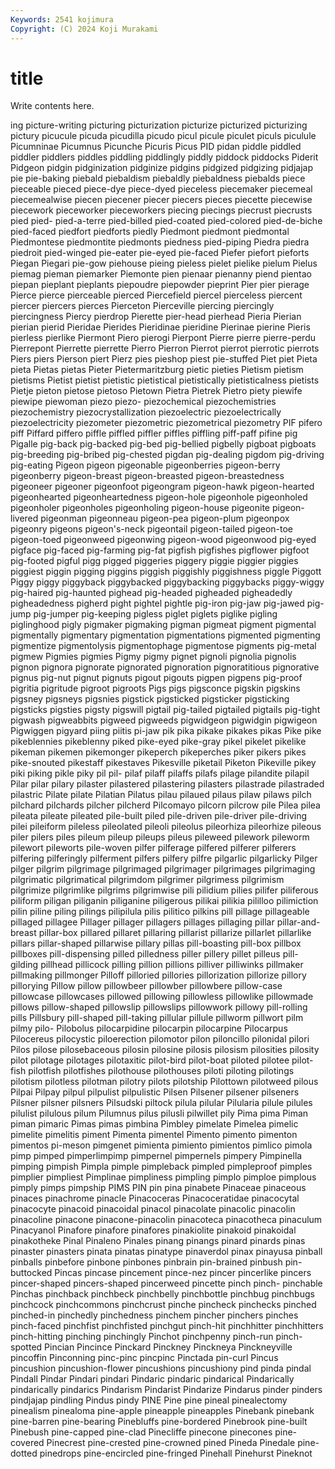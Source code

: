 ```yaml
---
Keywords: 2541 kojimura
Copyright: (C) 2024 Koji Murakami
---
```


# title

Write contents here.



ing picture-writing picturing picturization picturize picturized picturizing pictury picucule
picuda picudilla picudo picul picule piculet piculs piculule Picumninae Picumnus
Picunche Picuris Picus PID pidan piddle piddled piddler piddlers piddles
piddling piddlingly piddly piddock piddocks Piderit Pidgeon pidgin pidginization pidginize
pidgins pidgized pidgizing pidjajap pie pie-baking piebald piebaldism piebaldly piebaldness
piebalds piece pieceable pieced piece-dye piece-dyed pieceless piecemaker piecemeal piecemealwise
piecen piecener piecer piecers pieces piecette piecewise piecework pieceworker pieceworkers
piecing piecings piecrust piecrusts pied pied- pied-a-terre pied-billed pied-coated pied-colored
pied-de-biche pied-faced piedfort piedforts piedly Piedmont piedmont piedmontal Piedmontese piedmontite
piedmonts piedness pied-piping Piedra piedra piedroit pied-winged pie-eater pie-eyed pie-faced
Piefer piefort pieforts Piegan Piegari pie-gow piehouse pieing pieless pielet
pielike pielum Pielus piemag pieman piemarker Piemonte pien pienaar pienanny
piend pientao piepan pieplant pieplants piepoudre piepowder pieprint Pier pier
pierage Pierce pierce pierceable pierced Piercefield piercel pierceless piercent piercer
piercers pierces Pierceton Pierceville piercing piercingly piercingness Piercy pierdrop Pierette
pier-head pierhead Pieria Pierian pierian pierid Pieridae Pierides Pieridinae pieridine
Pierinae pierine Pieris pierless pierlike Piermont Piero pierogi Pierpont Pierre
pierre pierre-perdu Pierrepont Pierrette pierrette Pierro Pierron Pierrot pierrot pierrotic
pierrots Piers piers Pierson piert Pierz pies pieshop piest pie-stuffed
Piet piet Pieta pieta Pietas pietas Pieter Pietermaritzburg pietic pieties
Pietism pietism pietisms Pietist pietist pietistic pietistical pietistically pietisticalness pietists
Pietje pieton pietose pietoso Pietown Pietra Pietrek Pietro piety piewife
piewipe piewoman piezo piezo- piezochemical piezochemistries piezochemistry piezocrystallization piezoelectric piezoelectrically
piezoelectricity piezometer piezometric piezometrical piezometry PIF pifero piff Piffard piffero
piffle piffled piffler piffles piffling piff-paff pifine pig Pigalle pig-back
pig-backed pig-bed pig-bellied pigbelly pigboat pigboats pig-breeding pig-bribed pig-chested pigdan
pig-dealing pigdom pig-driving pig-eating Pigeon pigeon pigeonable pigeonberries pigeon-berry pigeonberry
pigeon-breast pigeon-breasted pigeon-breastedness pigeoneer pigeoner pigeonfoot pigeongram pigeon-hawk pigeon-hearted pigeonhearted
pigeonheartedness pigeon-hole pigeonhole pigeonholed pigeonholer pigeonholes pigeonholing pigeon-house pigeonite pigeon-livered
pigeonman pigeonneau pigeon-pea pigeon-plum pigeonpox pigeonry pigeons pigeon's-neck pigeontail pigeon-tailed
pigeon-toe pigeon-toed pigeonweed pigeonwing pigeon-wood pigeonwood pig-eyed pigface pig-faced pig-farming
pig-fat pigfish pigfishes pigflower pigfoot pig-footed pigful pigg pigged piggeries
piggery piggie piggier piggies piggiest piggin pigging piggins piggish piggishly
piggishness piggle Piggott Piggy piggy piggyback piggybacked piggybacking piggybacks piggy-wiggy
pig-haired pig-haunted pighead pig-headed pigheaded pigheadedly pigheadedness pigherd pight pightel
pightle pig-iron pig-jaw pig-jawed pig-jump pig-jumper pig-keeping pigless piglet piglets
piglike pigling piglinghood pigly pigmaker pigmaking pigman pigmeat pigment pigmental
pigmentally pigmentary pigmentation pigmentations pigmented pigmenting pigmentize pigmentolysis pigmentophage pigmentose
pigments pig-metal pigmew Pigmies pigmies Pigmy pigmy pignet pignoli pignolia
pignolis pignon pignora pignorate pignorated pignoration pignoratitious pignorative pignus pig-nut
pignut pignuts pigout pigouts pigpen pigpens pig-proof pigritia pigritude pigroot
pigroots Pigs pigs pigsconce pigskin pigskins pigsney pigsneys pigsnies pigstick
pigsticked pigsticker pigsticking pigsticks pigsties pigsty pigswill pigtail pig-tailed pigtailed
pigtails pig-tight pigwash pigweabbits pigweed pigweeds pigwidgeon pigwidgin pigwigeon Pigwiggen
pigyard piing piitis pi-jaw pik pika pikake pikakes pikas Pike
pike pikeblennies pikeblenny piked pike-eyed pike-gray pikel pikelet pikelike pikeman
pikemen pikemonger pikeperch pikeperches piker pikers pikes pike-snouted pikestaff pikestaves
Pikesville piketail Piketon Pikeville pikey piki piking pikle piky pil
pil- pilaf pilaff pilaffs pilafs pilage pilandite pilapil Pilar pilar
pilary pilaster pilastered pilastering pilasters pilastrade pilastraded pilastric Pilate pilate
Pilatian Pilatus pilau pilaued pilaus pilaw pilaws pilch pilchard pilchards
pilcher pilcherd Pilcomayo pilcorn pilcrow pile Pilea pilea pileata pileate
pileated pile-built piled pile-driven pile-driver pile-driving pilei pileiform pileless pileolated
pileoli pileolus pileorhiza pileorhize pileous piler pilers piles pileum pileup
pileups pileus pileweed pilework pileworm pilewort pileworts pile-woven pilfer pilferage
pilfered pilferer pilferers pilfering pilferingly pilferment pilfers pilfery pilfre pilgarlic
pilgarlicky Pilger pilger pilgrim pilgrimage pilgrimaged pilgrimager pilgrimages pilgrimaging pilgrimatic
pilgrimatical pilgrimdom pilgrimer pilgrimess pilgrimism pilgrimize pilgrimlike pilgrims pilgrimwise pili
pilidium pilies pilifer piliferous piliform piligan piliganin piliganine piligerous pilikai
pilikia pililloo pilimiction pilin piline piling pilings pilipilula pilis pilitico
pilkins pill pillage pillageable pillaged pillagee Pillager pillager pillagers pillages
pillaging pillar pillar-and-breast pillar-box pillared pillaret pillaring pillarist pillarize pillarlet
pillarlike pillars pillar-shaped pillarwise pillary pillas pill-boasting pill-box pillbox pillboxes
pill-dispensing pilled pilledness piller pillery pillet pilleus pill-gilding pillhead pillicock
pilling pillion pillions pilliver pilliwinks pillmaker pillmaking pillmonger Pilloff pilloried
pillories pillorization pillorize pillory pillorying Pillow pillow pillowbeer pillowber pillowbere
pillow-case pillowcase pillowcases pillowed pillowing pillowless pillowlike pillowmade pillows pillow-shaped
pillowslip pillowslips pillowwork pillowy pill-rolling pills Pillsbury pill-shaped pill-taking pillular
pillule pillworm pillwort pilm pilmy pilo- Pilobolus pilocarpidine pilocarpin pilocarpine
Pilocarpus Pilocereus pilocystic piloerection pilomotor pilon piloncillo pilonidal pilori Pilos
pilose pilosebaceous pilosin pilosine pilosis pilosism pilosities pilosity pilot pilotage
pilotages pilotaxitic pilot-bird pilot-boat piloted pilotee pilot-fish pilotfish pilotfishes pilothouse
pilothouses piloti piloting pilotings pilotism pilotless pilotman pilotry pilots pilotship
Pilottown pilotweed pilous Pilpai Pilpay pilpul pilpulist pilpulistic Pilsen Pilsener
pilsener pilseners Pilsner pilsner pilsners Pilsudski piltock pilula pilular Pilularia
pilule pilules pilulist pilulous pilum Pilumnus pilus pilusli pilwillet pily
Pima pima Piman piman pimaric Pimas pimas pimbina Pimbley pimelate
Pimelea pimelic pimelite pimelitis piment Pimenta pimentel Pimento pimento pimenton
pimentos pi-meson pimgenet pimienta pimiento pimientos pimlico pimola pimp pimped
pimperlimpimp pimpernel pimpernels pimpery Pimpinella pimping pimpish Pimpla pimple pimpleback
pimpled pimpleproof pimples pimplier pimpliest Pimplinae pimpliness pimpling pimplo pimploe
pimplous pimply pimps pimpship PIMS PIN pin pina pinabete Pinaceae
pinaceous pinaces pinachrome pinacle Pinacoceras Pinacoceratidae pinacocytal pinacocyte pinacoid pinacoidal
pinacol pinacolate pinacolic pinacolin pinacoline pinacone pinacone-pinacolin pinacoteca pinacotheca pinaculum
Pinacyanol Pinafore pinafore pinafores pinakiolite pinakoid pinakoidal pinakotheke Pinal Pinaleno
Pinales pinang pinangs pinard pinards pinas pinaster pinasters pinata pinatas
pinatype pinaverdol pinax pinayusa pinball pinballs pinbefore pinbone pinbones pinbrain
pin-brained pinbush pin-buttocked Pincas pincase pincement pince-nez pincer pincerlike pincers
pincer-shaped pincers-shaped pincerweed pincette pinch pinch- pinchable Pinchas pinchback pinchbeck
pinchbelly pinchbottle pinchbug pinchbugs pinchcock pinchcommons pinchcrust pinche pincheck pinchecks
pinched pinched-in pinchedly pinchedness pinchem pincher pinchers pinches pinch-faced pinchfist
pinchfisted pinchgut pinch-hit pinchhitter pinchhitters pinch-hitting pinching pinchingly Pinchot pinchpenny
pinch-run pinch-spotted Pincian Pincince Pinckard Pinckney Pinckneya Pinckneyville pincoffin Pinconning
pinc-pinc pincpinc Pinctada pin-curl Pincus pincushion pincushion-flower pincushions pincushiony pind
pinda pindal Pindall Pindar Pindari pindari Pindaric pindaric pindarical Pindarically
pindarically pindarics Pindarism Pindarist Pindarize Pindarus pinder pinders pindjajap pindling
Pindus pindy PINE Pine pine pineal pinealectomy pinealism pinealoma pine-apple
pineapple pineapples Pinebank pinebank pine-barren pine-bearing Pinebluffs pine-bordered Pinebrook pine-built
Pinebush pine-capped pine-clad Pinecliffe pinecone pinecones pine-covered Pinecrest pine-crested pine-crowned
pined Pineda Pinedale pine-dotted pinedrops pine-encircled pine-fringed Pinehall Pinehurst Pineknot
